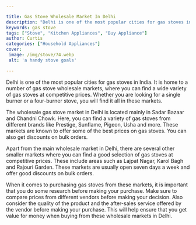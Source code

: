 ```yaml
---

title: Gas Stove Wholesale Market In Delhi
description: "Delhi is one of the most popular cities for gas stoves in India. It is home to a number of gas stove wholesale markets, where you ...learn more about it now"
keywords: gas stove
tags: ["Stove", "Kitchen Appliances", "Buy Appliance"]
author: Curtis
categories: ["Household Appliances"]
cover: 
 image: /img/stove/74.webp
 alt: 'a handy stove goals'

---
```


Delhi is one of the most popular cities for gas stoves in India. It is home to a number of gas stove wholesale markets, where you can find a wide variety of gas stoves at competitive prices. Whether you are looking for a single burner or a four-burner stove, you will find it all in these markets.

The wholesale gas stove market in Delhi is located mainly in Sadar Bazaar and Chandni Chowk. Here, you can find a variety of gas stoves from different brands like Prestige, Sunflame, Pigeon, Usha and more. These markets are known to offer some of the best prices on gas stoves. You can also get discounts on bulk orders.

Apart from the main wholesale market in Delhi, there are several other smaller markets where you can find a good selection of gas stoves at competitive prices. These include areas such as Lajpat Nagar, Karol Bagh and Rajouri Garden. These markets are usually open seven days a week and offer good discounts on bulk orders.

When it comes to purchasing gas stoves from these markets, it is important that you do some research before making your purchase. Make sure to compare prices from different vendors before making your decision. Also consider the quality of the product and the after-sales service offered by the vendor before making your purchase. This will help ensure that you get value for money when buying from these wholesale markets in Delhi.
